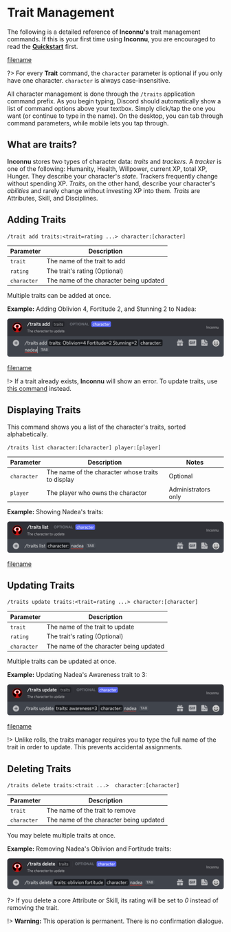 # Trait Management

The following is a detailed reference of **Inconnu's** trait management commands. If this is your first time using **Inconnu**, you are encouraged to read the **[Quickstart](quickstart.md)** first.

[filename](includes/parameter-style.md ':include')

?> For every **Trait** command, the `character` parameter is optional if you only have one character. `character` is always case-insensitive.

All character management is done through the `/traits` application command prefix. As you begin typing, Discord should automatically show a list of command options above your textbox. Simply click/tap the one you want (or continue to type in the name). On the desktop, you can tab through command parameters, while mobile lets you tap through.

## What are traits?

**Inconnu** stores two types of character data: *traits* and *trackers*. A *tracker* is one of the following: Humanity, Health, Willpower, current XP, total XP, Hunger. They describe your character's *state*. Trackers frequently change without spending XP. *Traits*, on the other hand, describe your character's *abilities* and rarely change without investing XP into them. *Traits* are Attributes, Skill, and Disciplines.

## Adding Traits

```
/trait add traits:<trait=rating ...> character:[character]

```

| Parameter   | Description                                               |
|-------------|-----------------------------------------------------------|
| `trait`     | The name of the trait to add                              |
| `rating`    | The trait's rating (Optional)                             |
| `character` | The name of the character being updated                   |

Multiple traits can be added at once.

**Example:** Adding Oblivion 4, Fortitude 2, and Stunning 2 to Nadea:

![/traits add traits:Oblivion=4 Fortitude=2 Stunning=2 character:nadea](images/traits/traits-add.png)

[filename](includes/incognito-mode.md ':include')

!> If a trait already exists, **Inconnu** will show an error. To update traits, use [this command](#updating-traits) instead.

## Displaying Traits

This command shows you a list of the character's traits, sorted alphabetically.

```
/traits list character:[character] player:[player]

```

| Parameter   | Description                                       | Notes               |
|-------------|---------------------------------------------------|---------------------|
| `character` | The name of the character whose traits to display | Optional            |
| `player`    | The player who owns the charactor                 | Administrators only |

**Example:** Showing Nadea's traits:

![/traits list character:nadea](images/traits/traits-list.png)

[filename](includes/admin-description.md ':include')

## Updating Traits

```
/traits update traits:<trait=rating ...> character:[character]

```

| Parameter   | Description                                               |
|-------------|-----------------------------------------------------------|
| `trait`     | The name of the trait to update                           |
| `rating`    | The trait's rating (Optional)                             |
| `character` | The name of the character being updated                   |

Multiple traits can be updated at once.

**Example:** Updating Nadea's Awareness trait to 3:

![/traits update traits:awareness=3 character:nadea](images/traits/traits-update.png)

[filename](includes/incognito-mode.md ':include')

!> Unlike rolls, the traits manager requires you to type the full name of the trait in order to update. This prevents accidental assignments.

## Deleting Traits

```
/traits delete traits:<trait ...>  character:[character]

```

| Parameter   | Description                                               |
|-------------|-----------------------------------------------------------|
| `trait`     | The name of the trait to remove                           |
| `character` | The name of the character being updated                   |

You may belete multiple traits at once.

**Example:** Removing Nadea's Oblivion and Fortitude traits:

![/traits delete traits:oblivion fortitude character:nadea](images/traits/traits-delete.png)

?> If you delete a core Attribute or Skill, its rating will be set to *0* instead of removing the trait.

!> **Warning:** This operation is permanent. There is no confirmation dialogue.
